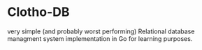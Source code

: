 # Clotho-DB

very simple (and probably worst performing) Relational database managment system implementation in Go for learning purposes.
